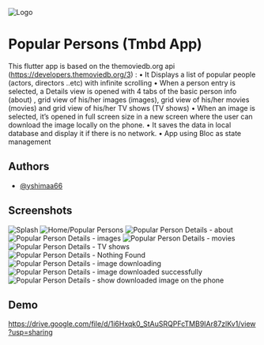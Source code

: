 
![Logo](https://github.com/yshimaa66/tmdb_app/blob/main/assets/selfie-time-celebrities.gif?raw=true)


# Popular Persons (Tmbd App)


This flutter app is based on the themoviedb.org
api (https://developers.themoviedb.org/3) :
• It Displays a list of popular people (actors, directors ..etc) with infinite scrolling
• When a person entry is selected, a Details view is opened with 4 tabs of the basic person info (about)
 , grid view of his/her images (images), grid view of his/her movies (movies) and grid view of his/her TV shows (TV shows)
• When an image is selected, it’s opened in full screen size in a new screen where the user can download the image locally on the phone.
• It saves the data in local database and display it if there is no network.
• App using Bloc as state management

## Authors

- [@yshimaa66](https://github.com/yshimaa66)


## Screenshots


![Splash](https://github.com/yshimaa66/tmdb_app/blob/main/screen_shots/Screenshot_20220919_055434.png)
![Home/Popular Persons](https://github.com/yshimaa66/tmdb_app/blob/main/screen_shots/Screenshot_20220919_055527.png)
![Popular Person Details - about](https://github.com/yshimaa66/tmdb_app/blob/main/screen_shots/Screenshot_20220919_055542.png)
![Popular Person Details - images](https://github.com/yshimaa66/tmdb_app/blob/main/screen_shots/Simulator%20Screen%20Shot%20-%20iPhone%2013%20-%202022-09-19%20at%2015.08.12.png)
![Popular Person Details - movies](https://github.com/yshimaa66/tmdb_app/blob/main/screen_shots/Screenshot_20220919_055709.png)
![Popular Person Details - TV shows](https://github.com/yshimaa66/tmdb_app/blob/main/screen_shots/Screenshot_20220919_055754.png)
![Popular Person Details - Nothing Found](https://github.com/yshimaa66/tmdb_app/blob/main/screen_shots/Simulator%20Screen%20Shot%20-%20iPhone%2013%20-%202022-09-19%20at%2015.08.04.png)
![Popular Person Details - image downloading](https://github.com/yshimaa66/tmdb_app/blob/main/screen_shots/Screenshot_20220919_055620.png)
![Popular Person Details - image downloaded successfully](https://github.com/yshimaa66/tmdb_app/blob/main/screen_shots/Screenshot_20220919_055625.png)
![Popular Person Details - show downloaded image on the phone](https://github.com/yshimaa66/tmdb_app/blob/main/screen_shots/Screenshot_20220919_055650.png)


## Demo

https://drive.google.com/file/d/1i6Hxqk0_StAuSRQPFcTMB9IAr87zlKv1/view?usp=sharing


